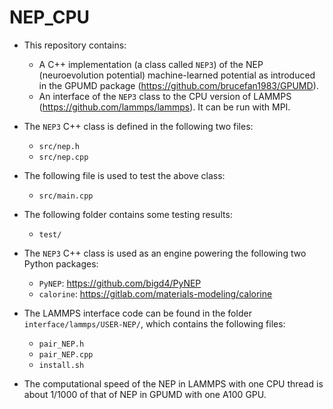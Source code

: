 # NEP_CPU

* This repository contains:
  * A C++ implementation (a class called `NEP3`) of the NEP (neuroevolution potential) machine-learned potential as introduced in the GPUMD package (https://github.com/brucefan1983/GPUMD).
  * An interface of the `NEP3` class to the CPU version of LAMMPS (https://github.com/lammps/lammps). It can be run with MPI.

* The `NEP3` C++ class is defined in the following two files:
  * `src/nep.h`
  * `src/nep.cpp`
  
* The following file is used to test the above class:
  * `src/main.cpp`
  
* The following folder contains some testing results:
  * `test/`
  
* The `NEP3` C++ class is used as an engine powering the following two Python packages:
  * `PyNEP`: https://github.com/bigd4/PyNEP
  * `calorine`: https://gitlab.com/materials-modeling/calorine
  
* The LAMMPS interface code can be found in the folder `interface/lammps/USER-NEP/`, which contains the following files:
  * `pair_NEP.h`
  * `pair_NEP.cpp`
  * `install.sh`

* The computational speed of the NEP in LAMMPS with one CPU thread is about 1/1000 of that of NEP in GPUMD with one A100 GPU.
